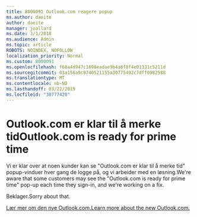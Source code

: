 ```yaml
---
title: 8000091 Outlook.com reagere popup
ms.author: daeite
author: daeite
manager: joallard
ms.date: 3/1/2018
ms.audience: Admin
ms.topic: article
ROBOTS: NOINDEX, NOFOLLOW
localization_priority: Normal
ms.custom: 8000091
ms.openlocfilehash: f68a4d947c1698eadae9b4a8f8f4e01331c5211d
ms.sourcegitcommit: 03a156a9c9740521155a30775492c7dff0982588
ms.translationtype: MT
ms.contentlocale: nb-NO
ms.lasthandoff: 03/22/2019
ms.locfileid: "30777420"
---
```

# <a name="outlookcom-is-ready-for-prime-time"></a><span data-ttu-id="b7b6f-102">Outlook.com er klar til å merke tid</span><span class="sxs-lookup"><span data-stu-id="b7b6f-102">Outlook.com is ready for prime time</span></span>

<span data-ttu-id="b7b6f-103">Vi er klar over at noen kunder kan se "Outlook.com er klar til å merke tid" popup-vinduer hver gang de logge på, og vi arbeider med en løsning.</span><span class="sxs-lookup"><span data-stu-id="b7b6f-103">We're aware that some customers may see the "Outlook.com is ready for prime time" pop-up each time they sign-in, and we're working on a fix.</span></span>

<span data-ttu-id="b7b6f-104">Beklager.</span><span class="sxs-lookup"><span data-stu-id="b7b6f-104">Sorry about that.</span></span>

[<span data-ttu-id="b7b6f-105">Lær mer om den nye Outlook.com.</span><span class="sxs-lookup"><span data-stu-id="b7b6f-105">Learn more about the new Outlook.com.</span></span>](https://go.microsoft.com/fwlink/p/?linkid=2001300)